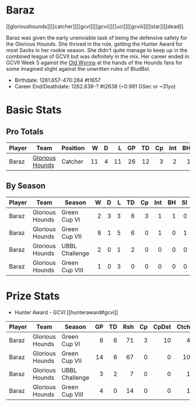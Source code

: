 # Baraz

[[glorioushounds]][[catcher]][[gcvi]][[gcvii]][[uci]][[gcviii]][[star]][[dead]]

Baraz was given the early unenviable task of being the defensive safety for the Glorious Hounds. She thrived in the role, getting the Hunter Award for most Sacks in her rookie season. She didn't quite manage to keep up in the combined league of GCVII but was definitely in the mix. Her career ended in GCVII Week 5 against the [Old Wyrms](../teams/oldwyrms) at the hands of the Hounds fans for some imagined slight against the unwritten rules of BludBol.

* Birthdate: 1261.657-470:284 #t1657
* Career End/Deathdate: 1262.638-? #t2638 (~0.981 GSec or ~31yo)

# Basic Stats

## Pro Totals

| Player           | Team        | Position      | W | D | L | GP | TD | Cp | Int | BH | SI | Ki | MVP | SPP |
|------------------|-------------|---------------|--:|--:|--:|---:|---:|---:|----:|---:|---:|---:|----:|----:|
| Baraz | [Glorious Hounds](../teams/glorioushounds) | Catcher  |   11 |    4 |   11 |   26 |   12 |    3 |    2 |    1 |    1 |    1 |    4 |   69 |

## By Season

| Player | Team         | Season          | W | D | L | TD | Cp | Int | BH | SI | Ki | MVP | SPP |
|--------|--------------|-----------------|--:|--:|--:|---:|---:|----:|---:|---:|---:|----:|----:|
| Baraz | Glorious Hounds | Green Cup VI   |    2 |    3 |    3 |    6 |    3 |      1 |    1 |    0 |    1 |    1 |   32 |
| Baraz | Glorious Hounds | Green Cup VII  |    8 |    1 |    5 |    6 |    0 |      1 |    0 |    1 |    0 |    2 |   32 |
| Baraz | Glorious Hounds | UBBL Challenge |    2 |    0 |    1 |    2 |    0 |      0 |    0 |    0 |    0 |    0 |    6 |
| Baraz | Glorious Hounds | Green Cup VIII |    1 |    0 |    3 |    0 |    0 |      0 |    0 |    0 |    0 |    1 |    5 |


# Prize Stats

* Hunter Award - GCVI [[hunteraward#gcvi]]

| Player | Team         | Season          | GP | TD | Rsh | Cp | CpDst | Ctch | Int | Cas | Blk | Sck | MVP | SPP |
|--------|--------------|-----------------|---:|---:|----:|---:|------:|-----:|----:|----:|----:|----:|----:|----:|
| Baraz | Glorious Hounds | Green Cup VI   |     8 |    6 |   71 |    3 |    10 |      4 |     1 |    2 |     **17** |    10 |    1 |   32 |
| Baraz | Glorious Hounds | Green Cup VII  |    14 |    6 |   67 |    0 |     0 |     10 |     1 |    1 |     12 |     0 |    2 |   32 |
| Baraz | Glorious Hounds | UBBL Challenge |     3 |    2 |    7 |    0 |     0 |      1 |     0 |    0 |      5 |     1 |    0 |    6 |
| Baraz | Glorious Hounds | Green Cup VIII |     4 |    0 |   14 |    0 |     0 |      1 |     0 |    0 |      2 |     0 |    1 |    5 |
